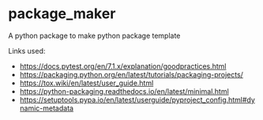 # package_maker
A python package to make python package template

Links used:
* https://docs.pytest.org/en/7.1.x/explanation/goodpractices.html
* https://packaging.python.org/en/latest/tutorials/packaging-projects/
* https://tox.wiki/en/latest/user_guide.html
* https://python-packaging.readthedocs.io/en/latest/minimal.html
* https://setuptools.pypa.io/en/latest/userguide/pyproject_config.html#dynamic-metadata
